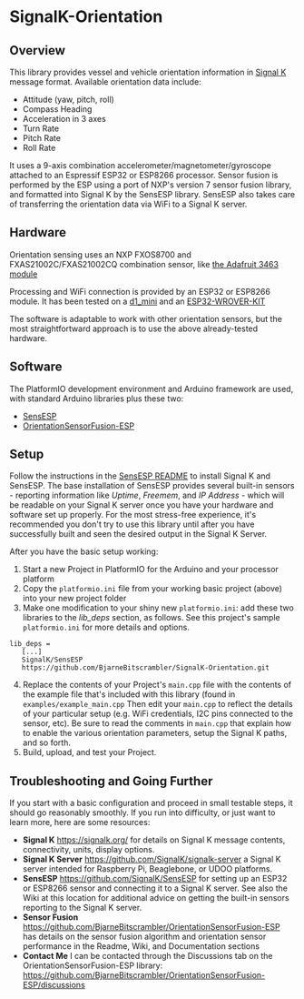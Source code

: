 # SignalK-Orientation

## Overview
This library provides vessel and vehicle orientation information in [Signal K](https://signalk.org/) message format. Available orientation data include:
* Attitude (yaw, pitch, roll)
* Compass Heading
* Acceleration in 3 axes
* Turn Rate
* Pitch Rate
* Roll Rate

It uses a 9-axis combination accelerometer/magnetometer/gyroscope attached to an Espressif ESP32 or ESP8266 processor. Sensor fusion is performed by the ESP using a port of NXP's version 7 sensor fusion library, and formatted into Signal K by the SensESP library. SensESP also takes care of transferring the orientation data via WiFi to a Signal K server.

## Hardware
Orientation sensing uses an NXP FXOS8700 and FXAS21002C/FXAS21002CQ combination sensor, like [the Adafruit 3463 module](https://www.adafruit.com/product/3463)

Processing and WiFi connection is provided by an ESP32 or ESP8266 module. It has been tested on a [d1_mini](https://www.wemos.cc/en/latest/d1/d1_mini.html) and an [ESP32-WROVER-KIT](https://www.digikey.ca/en/products/detail/espressif-systems/ESP-WROVER-KIT-VB/8544301)

The software is adaptable to work with other orientation sensors, but the most straightfortward approach is to use the above already-tested hardware.

## Software
The PlatformIO development environment and Arduino framework are used, with standard Arduino libraries plus these two:
* [SensESP](https://github.com/SignalK/SensESP)
* [OrientationSensorFusion-ESP](https://github.com/BjarneBitscrambler/OrientationSensorFusion-ESP)

## Setup
Follow the instructions in the [SensESP README](https://github.com/SignalK/SensESP) to install Signal K and SensESP. The base installation of SensESP provides several built-in sensors - reporting information like *Uptime*, *Freemem*, and *IP Address* - which will be readable on your Signal K server once you have your hardware and software set up properly. For the most stress-free experience, it's recommended you don't try to use this library until after you have successfully built and seen the desired output in the Signal K Server.

After you have the basic setup working:
1. Start a new Project in PlatformIO for the Arduino and your processor platform
2. Copy the `platformio.ini` file from your working basic project (above) into your new project folder
3. Make one modification to your shiny new `platformio.ini`: add these two libraries to the *lib_deps* section, as follows. See this project's sample `platformio.ini` for more details and options.
```
lib_deps =
   [...]
   SignalK/SensESP
   https://github.com/BjarneBitscrambler/SignalK-Orientation.git
```
4. Replace the contents of your Project's `main.cpp` file with the contents of the example file that's included with this library (found in `examples/example_main.cpp`  Then edit your `main.cpp` to reflect the details of your particular setup (e.g. WiFi credentials, I2C pins connected to the sensor, etc). Be sure to read the comments in `main.cpp` that explain how to enable the various orientation parameters, setup the Signal K paths, and so forth.
5. Build, upload, and test your Project.

## Troubleshooting and Going Further
If you start with a basic configuration and proceed in small testable steps, it should go reasonably smoothly. If you run into difficulty, or just want to learn more, here are some resources:
* **Signal K** https://signalk.org/ for details on Signal K message contents, connectivity, units, display options.
* **Signal K Server** https://github.com/SignalK/signalk-server a Signal K server intended for Raspberry Pi, Beaglebone, or UDOO platforms.
* **SensESP** https://github.com/SignalK/SensESP for setting up an ESP32 or ESP8266 sensor and connecting it to a Signal K server. See also the Wiki at this location for additional advice on getting the built-in sensors reporting to the Signal K server.
* **Sensor Fusion** https://github.com/BjarneBitscrambler/OrientationSensorFusion-ESP has details on the sensor fusion algorithm and orientation sensor performance in the Readme, Wiki, and Documentation sections
* **Contact Me** I can be contacted through the Discussions tab on the OrientationSensorFusion-ESP library: https://github.com/BjarneBitscrambler/OrientationSensorFusion-ESP/discussions

